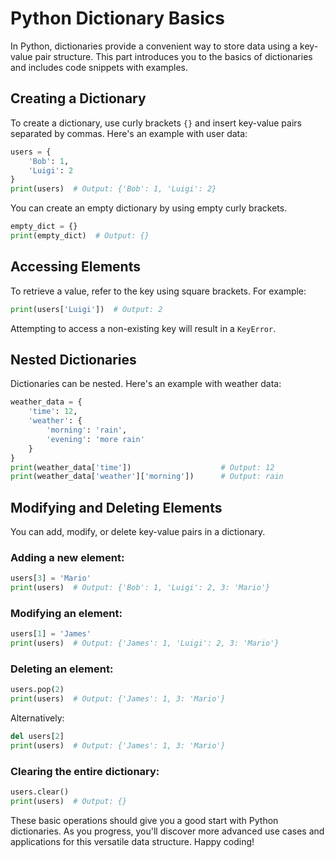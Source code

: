 
# Python Dictionary Basics

In Python, dictionaries provide a convenient way to store data using a key-value pair structure. This part introduces you to the basics of dictionaries and includes code snippets with examples.

## Creating a Dictionary

To create a dictionary, use curly brackets `{}` and insert key-value pairs separated by commas. Here's an example with user data:

```python
users = {
    'Bob': 1,
    'Luigi': 2
}
print(users)  # Output: {'Bob': 1, 'Luigi': 2}
```

You can create an empty dictionary by using empty curly brackets.

```python
empty_dict = {}
print(empty_dict)  # Output: {}
```

## Accessing Elements

To retrieve a value, refer to the key using square brackets. For example:

```python
print(users['Luigi'])  # Output: 2
```

Attempting to access a non-existing key will result in a `KeyError`.

## Nested Dictionaries

Dictionaries can be nested. Here's an example with weather data:

```python
weather_data = {
    'time': 12,
    'weather': {
        'morning': 'rain',
        'evening': 'more rain'
    }
}
print(weather_data['time'])                    # Output: 12
print(weather_data['weather']['morning'])      # Output: rain
```

## Modifying and Deleting Elements

You can add, modify, or delete key-value pairs in a dictionary.

### Adding a new element:

```python
users[3] = 'Mario'
print(users)  # Output: {'Bob': 1, 'Luigi': 2, 3: 'Mario'}
```

### Modifying an element:

```python
users[1] = 'James'
print(users)  # Output: {'James': 1, 'Luigi': 2, 3: 'Mario'}
```

### Deleting an element:

```python
users.pop(2)
print(users)  # Output: {'James': 1, 3: 'Mario'}
```

Alternatively:

```python
del users[2]
print(users)  # Output: {'James': 1, 3: 'Mario'}
```

### Clearing the entire dictionary:

```python
users.clear()
print(users)  # Output: {}
```

These basic operations should give you a good start with Python dictionaries. As you progress, you'll discover more advanced use cases and applications for this versatile data structure. Happy coding!
